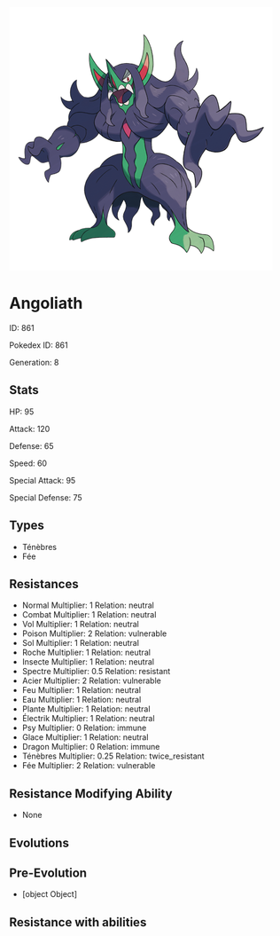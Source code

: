 ![](https://raw.githubusercontent.com/PokeAPI/sprites/master/sprites/pokemon/other/official-artwork/861.png)

# Angoliath
ID: 861

Pokedex ID: 861

Generation: 8

## Stats

HP: 95

Attack: 120

Defense: 65

Speed: 60

Special Attack: 95

Special Defense: 75

## Types

- Ténèbres
- Fée
## Resistances

- Normal Multiplier: 1 Relation: neutral
- Combat Multiplier: 1 Relation: neutral
- Vol Multiplier: 1 Relation: neutral
- Poison Multiplier: 2 Relation: vulnerable
- Sol Multiplier: 1 Relation: neutral
- Roche Multiplier: 1 Relation: neutral
- Insecte Multiplier: 1 Relation: neutral
- Spectre Multiplier: 0.5 Relation: resistant
- Acier Multiplier: 2 Relation: vulnerable
- Feu Multiplier: 1 Relation: neutral
- Eau Multiplier: 1 Relation: neutral
- Plante Multiplier: 1 Relation: neutral
- Électrik Multiplier: 1 Relation: neutral
- Psy Multiplier: 0 Relation: immune
- Glace Multiplier: 1 Relation: neutral
- Dragon Multiplier: 0 Relation: immune
- Ténèbres Multiplier: 0.25 Relation: twice_resistant
- Fée Multiplier: 2 Relation: vulnerable
## Resistance Modifying Ability

- None

## Evolutions

## Pre-Evolution

- [object Object]

## Resistance with abilities

